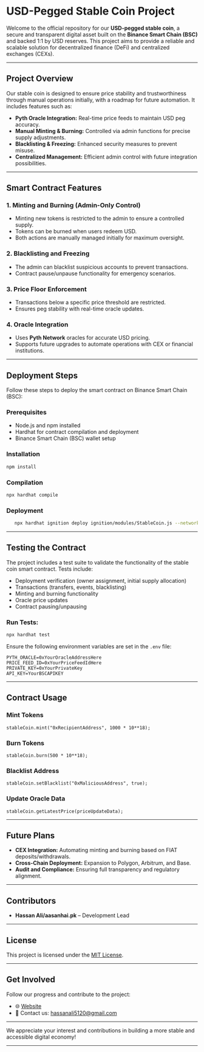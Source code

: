 # **USD-Pegged Stable Coin Project**  

Welcome to the official repository for our **USD-pegged stable coin**, a secure and transparent digital asset built on the **Binance Smart Chain (BSC)** and backed 1:1 by USD reserves. This project aims to provide a reliable and scalable solution for decentralized finance (DeFi) and centralized exchanges (CEXs).  

---

## **Project Overview**  

Our stable coin is designed to ensure price stability and trustworthiness through manual operations initially, with a roadmap for future automation. It includes features such as:  

- **Pyth Oracle Integration:** Real-time price feeds to maintain USD peg accuracy.  
- **Manual Minting & Burning:** Controlled via admin functions for precise supply adjustments.  
- **Blacklisting & Freezing:** Enhanced security measures to prevent misuse.  
- **Centralized Management:** Efficient admin control with future integration possibilities.  

---

## **Smart Contract Features**  

### **1. Minting and Burning (Admin-Only Control)**  
- Minting new tokens is restricted to the admin to ensure a controlled supply.  
- Tokens can be burned when users redeem USD.  
- Both actions are manually managed initially for maximum oversight.  

### **2. Blacklisting and Freezing**  
- The admin can blacklist suspicious accounts to prevent transactions.  
- Contract pause/unpause functionality for emergency scenarios.  

### **3. Price Floor Enforcement**  
- Transactions below a specific price threshold are restricted.  
- Ensures peg stability with real-time oracle updates.  

### **4. Oracle Integration**  
- Uses **Pyth Network** oracles for accurate USD pricing.  
- Supports future upgrades to automate operations with CEX or financial institutions.  

---

## **Deployment Steps**  

Follow these steps to deploy the smart contract on Binance Smart Chain (BSC):  

### **Prerequisites**  
- Node.js and npm installed  
- Hardhat for contract compilation and deployment  
- Binance Smart Chain (BSC) wallet setup  

### **Installation**  
```bash
npm install
```

### **Compilation**  
```bash
npx hardhat compile
```

### **Deployment**  
```bash
   npx hardhat ignition deploy ignition/modules/StableCoin.js --network bsc_mainnet --parameters ignition/parameters.json --verify
   ```

---

## **Testing the Contract**  

The project includes a test suite to validate the functionality of the stable coin smart contract. Tests include:

- Deployment verification (owner assignment, initial supply allocation)
- Transactions (transfers, events, blacklisting)
- Minting and burning functionality
- Oracle price updates
- Contract pausing/unpausing

### **Run Tests:**  
```bash
npx hardhat test
```

Ensure the following environment variables are set in the `.env` file:

```plaintext
PYTH_ORACLE=0xYourOracleAddressHere
PRICE_FEED_ID=0xYourPriceFeedIdHere
PRIVATE_KEY=0xYourPrivateKey
API_KEY=YourBSCAPIKEY
```

---

## **Contract Usage**  

### **Mint Tokens**  
```solidity
stableCoin.mint("0xRecipientAddress", 1000 * 10**18);
```

### **Burn Tokens**  
```solidity
stableCoin.burn(500 * 10**18);
```

### **Blacklist Address**  
```solidity
stableCoin.setBlacklist("0xMaliciousAddress", true);
```

### **Update Oracle Data**  
```solidity
stableCoin.getLatestPrice(priceUpdateData);
```

---

## **Future Plans**  
- **CEX Integration:** Automating minting and burning based on FIAT deposits/withdrawals.  
- **Cross-Chain Deployment:** Expansion to Polygon, Arbitrum, and Base.  
- **Audit and Compliance:** Ensuring full transparency and regulatory alignment.  

---

## **Contributors**  
- **Hassan Ali/aasanhai.pk** – Development Lead  

---

## **License**  
This project is licensed under the [MIT License](LICENSE).  

---

## **Get Involved**  
Follow our progress and contribute to the project:  

- 🌐 [Website](https://aasanhai.pk)   
- 📩 Contact us: [hassanali5120@gmail.com](mailto:email@example.com)  

---

We appreciate your interest and contributions in building a more stable and accessible digital economy!  

---



